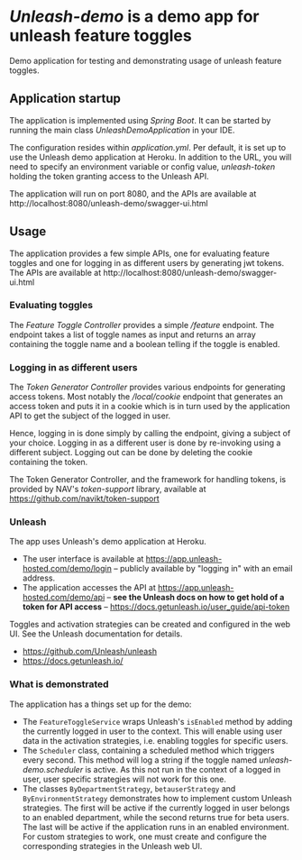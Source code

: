 # *Unleash-demo* is a demo app for unleash feature toggles

Demo application for testing and demonstrating usage of unleash feature toggles.

## Application startup

The application is implemented using *Spring Boot*. It can be started by running the main class *UnleashDemoApplication* in your IDE.

The configuration resides within *application.yml*. Per default, it is set up to use the Unleash demo application at Heroku. 
In addition to the URL, you will need to specify an environment variable or config value, *unleash-token* holding the token granting access to the Unleash API.

The application will run on port 8080, and the APIs are available at http://localhost:8080/unleash-demo/swagger-ui.html

## Usage

The application provides a few simple APIs, one for evaluating feature toggles and one for logging in as different users by generating jwt tokens.
The APIs are available at http://localhost:8080/unleash-demo/swagger-ui.html

### Evaluating toggles

The *Feature Toggle Controller* provides a simple */feature* endpoint. The endpoint takes a list of toggle names as input and returns an array containing the toggle name and a boolean telling if the toggle is enabled.

### Logging in as different users

The *Token Generator Controller* provides various endpoints for generating access tokens. Most notably the */local/cookie* endpoint that generates an access token and puts it in a cookie which is in turn used by the application API to get the subject of the logged in user. 

Hence, logging in is done simply by calling the endpoint, giving a subject of your choice. Logging in as a different user is done by re-invoking using a different subject. Logging out can be done by deleting the cookie containing the token.

The Token Generator Controller, and the framework for handling tokens, is provided by NAV's *token-support* library, available at https://github.com/navikt/token-support

### Unleash

The app uses Unleash's demo application at Heroku.
* The user interface is available at https://app.unleash-hosted.com/demo/login – publicly available by "logging in" with an email address.
* The application accesses the API at https://app.unleash-hosted.com/demo/api – **see the Unleash docs on how to get hold of a token for API access** – https://docs.getunleash.io/user_guide/api-token

Toggles and activation strategies can be created and configured in the web UI. See the Unleash documentation for details.
* https://github.com/Unleash/unleash
* https://docs.getunleash.io/

### What is demonstrated

The application has a things set up for the demo:
* The `FeatureToggleService` wraps Unleash's `isEnabled` method by adding the currently logged in user to the context. This will enable using user data in the activation strategies, i.e. enabling toggles for specific users.
* The `Scheduler` class, containing a scheduled method which triggers every second. This method will log a string if the toggle named _unleash-demo.scheduler_ is active. As this not run in the context of a logged in user, user specific strategies will not work for this one.
* The classes `ByDepartmentStrategy`, `betauserStrategy` and `ByEnvironmentStrategy` demonstrates how to implement custom Unleash strategies. The first will be active if the currently logged in user belongs to an enabled department, while the second returns true for beta users. The last will be active if the application runs in an enabled environment. For custom strategies to work, one must create and configure the corresponding strategies in the Unleash web UI.